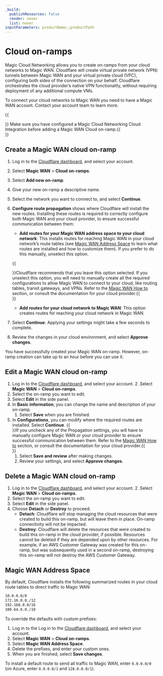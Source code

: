 ```yaml
---
_build:
  publishResources: false
  render: never
  list: never
inputParameters: productName;;productPath
---
```


# Cloud on-ramps

Magic Cloud Networking allows you to create on-ramps from your cloud networks to Magic WAN. Cloudflare will create virtual private network (VPN) tunnels between Magic WAN and your virtual private cloud (VPC), configuring both sides of the connection on your behalf. Cloudflare orchestrates the cloud provider’s native VPN functionality, without requiring deployment of any additional compute VMs.

To connect your cloud networks to Magic WAN you need to have a Magic WAN account. Contact your account team to learn more.

{{<Aside type="note">}} Make sure you have configured a Magic Cloud Networking Cloud Integration before adding a Magic WAN Cloud on-ramp.{{</Aside>}}

## Create a Magic WAN cloud on-ramp

1. Log in to the [Cloudflare dashboard](https://dash.cloudflare.com/), and select your account.
2. Select **Magic WAN** > **Cloud on-ramps**.
3. Select **Add new on-ramp**.
4. Give your new on-ramp a descriptive name.
5. Select the network you want to connect to, and select **Continue**.
6. **Configure route propagation** shows where Cloudflare will install the new routes. Installing these routes is required to correctly configure both Magic WAN and your cloud provider, to ensure successful communication between them:
    - **Add routes for your Magic WAN address space to your cloud network**: This installs routes for reaching Magic WAN in your cloud network’s route tables  (see [Magic WAN Address Space](#magic-wan-address-space) to learn what routes are installed and how to customize them). If you prefer to do this manually, unselect this option.

    {{<Aside type="warning">}}Cloudflare recommends that you leave this option selected. If you unselect this option, you will need to manually create all the required configurations to allow Magic WAN to connect to your cloud, like routing tables, transit gateways, and VPNs. Refer to the [Magic WAN How to](/magic-wan/configuration/manually/how-to/) section, or consult the documentation for your cloud provider.{{</Aside>}}

    - **Add routes for your cloud network to Magic WAN**: This option creates routes for reaching your cloud network in Magic WAN.
7. Select **Continue**. Applying your settings might take a few seconds to complete.
8. Review the changes in your cloud environment, and select **Approve changes**.

You have successfully created your Magic WAN on-ramp. However, on-ramp creation can take up to an hour before you can use it.

## Edit a Magic WAN cloud on-ramp

1. Log in to the [Cloudflare dashboard](https://dash.cloudflare.com/), and select your account.
2 .Select **Magic WAN** > **Cloud on-ramps**.
3. Select the on-ramp you want to edit.
4. Select **Edit** in the side panel.
5. In **Basic information**, you can change the name and description of your on-ramp.
    1. Select **Save** when you are finished.
6. In **Configurations**, you can modify where the required routes are installed. Select **Continue**.
    {{<Aside type="warning">}}If you uncheck any of the Propagation settings, you will have to manually configure Magic WAN or your cloud provider to ensure successful communication between them. Refer to the [Magic WAN How to](/magic-wan/configuration/manually/how-to/) section, or consult the documentation for your cloud provider.{{</Aside>}}
    1. Select **Save and review** after making changes.
    2. Review your settings, and select **Approve changes**.

## Delete a Magic WAN cloud on-ramp

1. Log in to the [Cloudflare dashboard](https://dash.cloudflare.com/), and select your account.
2 .Select **Magic WAN** > **Cloud on-ramps**.
3. Select the on-ramp you want to edit.
4. Select **Edit** in the side panel.
5. Choose **Detach** or **Destroy** to proceed.
    - **Detach**: Cloudflare will stop managing the cloud resources that were created to build this on-ramp, but will leave them in place. On-ramp connectivity will not be impacted.
    - **Destroy**: Cloudflare will delete the resources that were created to build this on-ramp in the cloud provider, if possible. Resources cannot be deleted if they are depended upon by other resources. For example, if an AWS Customer Gateway was created for this on-ramp, but was subsequently used in a second on-ramp, destroying this on-ramp will not destroy the AWS Customer Gateway.

## Magic WAN Address Space

By default, Cloudflare installs the following summarized routes in your cloud route tables to direct traffic to Magic WAN:

```txt
10.0.0.0/8
172.16.0.0./12
192.168.0.0/16
100.64.0.0./10
```

To override the defaults with custom prefixes:

1. Log in to the Log in to the [Cloudflare dashboard](https://dash.cloudflare.com/), and select your account.
2. Select **Magic WAN** > **Cloud on-ramps**.
3. Select **Magic WAN Address Space**.
4. Delete the prefixes, and enter your custom ones.
5. When you are finished, select **Save changes**.

To install a default route to send all traffic to Magic WAN, enter `0.0.0.0/0` (on Azure, enter `0.0.0.0/1` and `128.0.0.0/1`).